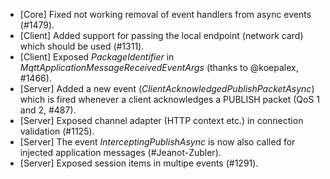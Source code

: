 * [Core] Fixed not working removal of event handlers from async events (#1479).
* [Client] Added support for passing the local endpoint (network card) which should be used (#1311).
* [Client] Exposed _PackageIdentifier_ in _MqttApplicationMessageReceivedEventArgs_ (thanks to @koepalex, #1466).
* [Server] Added a new event (_ClientAcknowledgedPublishPacketAsync_) which is fired whenever a client acknowledges a PUBLISH packet (QoS 1 and 2, #487).
* [Server] Exposed channel adapter (HTTP context etc.) in connection validation (#1125).
* [Server] The event _InterceptingPublishAsync_ is now also called for injected application messages (#Jeanot-Zubler).
* [Server] Exposed session items in multipe events (#1291).
